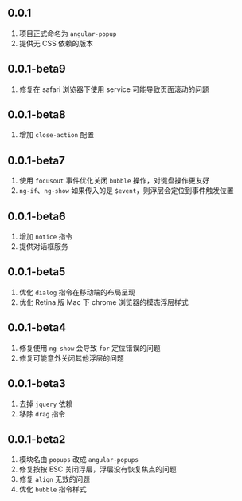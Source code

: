 ## 0.0.1

1. 项目正式命名为 `angular-popup`
2. 提供无 CSS 依赖的版本 

## 0.0.1-beta9

1. 修复在 safari 浏览器下使用 service 可能导致页面滚动的问题

## 0.0.1-beta8

1. 增加 `close-action` 配置

## 0.0.1-beta7

1. 使用 `focusout` 事件优化关闭 `bubble` 操作，对键盘操作更友好
2. `ng-if`、`ng-show` 如果传入的是 `$event`，则浮层会定位到事件触发位置

## 0.0.1-beta6

1. 增加 `notice` 指令
2. 提供对话框服务

## 0.0.1-beta5

1. 优化 `dialog` 指令在移动端的布局呈现
2. 优化 Retina 版 Mac 下 chrome 浏览器的模态浮层样式

## 0.0.1-beta4

1. 修复使用 `ng-show` 会导致 `for` 定位错误的问题
2. 修复可能意外关闭其他浮层的问题

## 0.0.1-beta3

1. 去掉 `jquery` 依赖
2. 移除 `drag` 指令

## 0.0.1-beta2

1. 模块名由 `popups` 改成 `angular-popups`
2. 修复按按 ESC 关闭浮层，浮层没有恢复焦点的问题
3. 修复 `align` 无效的问题
4. 优化 `bubble` 指令样式